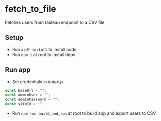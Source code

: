 # fetch_to_file

Fetches users from tableau endpoint to a CSV file

## Setup

- Run `asdf install` to install node
- Run `npm i` at root to install deps

## Run app

- Set credentials in _index.js_

```js
const baseUrl = "";
const adminUser = "";
const adminPassword = "";
const siteId = "";
```

- Run `npm run build_and_run` at root to build app and export users to CSV

